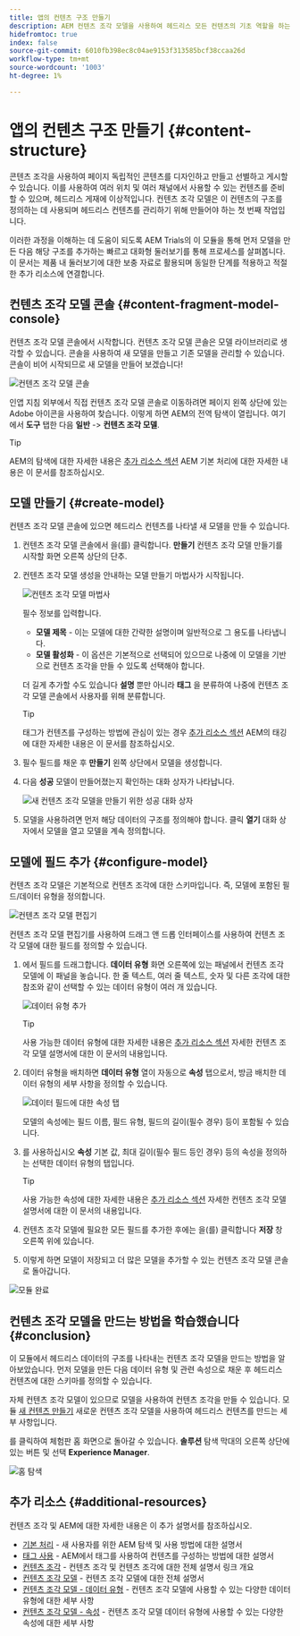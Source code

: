 ```yaml
---
title: 앱의 컨텐츠 구조 만들기
description: AEM 컨텐츠 조각 모델을 사용하여 헤드리스 모든 컨텐츠의 기초 역할을 하는 구조를 만드는 방법을 알아봅니다.
hidefromtoc: true
index: false
source-git-commit: 6010fb398ec8c04ae9153f313585bcf38ccaa26d
workflow-type: tm+mt
source-wordcount: '1003'
ht-degree: 1%

---
```



# 앱의 컨텐츠 구조 만들기 {#content-structure}

콘텐츠 조각을 사용하여 페이지 독립적인 콘텐츠를 디자인하고 만들고 선별하고 게시할 수 있습니다. 이를 사용하여 여러 위치 및 여러 채널에서 사용할 수 있는 컨텐츠를 준비할 수 있으며, 헤드리스 게재에 이상적입니다. 컨텐츠 조각 모델은 이 컨텐츠의 구조를 정의하는 데 사용되며 헤드리스 컨텐츠를 관리하기 위해 만들어야 하는 첫 번째 작업입니다.

이러한 과정을 이해하는 데 도움이 되도록 AEM Trials의 이 모듈을 통해 먼저 모델을 만든 다음 해당 구조를 추가하는 빠르고 대화형 둘러보기를 통해 프로세스를 살펴봅니다. 이 문서는 제품 내 둘러보기에 대한 보충 자료로 활용되며 동일한 단계를 적용하고 적절한 추가 리소스에 연결합니다.

## 컨텐츠 조각 모델 콘솔 {#content-fragment-model-console}

컨텐츠 조각 모델 콘솔에서 시작합니다. 컨텐츠 조각 모델 콘솔은 모델 라이브러리로 생각할 수 있습니다. 콘솔을 사용하여 새 모델을 만들고 기존 모델을 관리할 수 있습니다. 콘솔이 비어 시작되므로 새 모델을 만들어 보겠습니다!

![컨텐츠 조각 모델 콘솔](assets/content-structure/content-fragment-model-console.png)

인앱 지침 외부에서 직접 컨텐츠 조각 모델 콘솔로 이동하려면 페이지 왼쪽 상단에 있는 Adobe 아이콘을 사용하여 찾습니다. 이렇게 하면 AEM의 전역 탐색이 열립니다. 여기에서 **도구** 탭한 다음 **일반** -> **컨텐츠 조각 모델**.

>[!TIP]
>
>AEM의 탐색에 대한 자세한 내용은 [추가 리소스 섹션](#additional-resources) AEM 기본 처리에 대한 자세한 내용은 이 문서를 참조하십시오.

## 모델 만들기 {#create-model}

컨텐츠 조각 모델 콘솔에 있으면 헤드리스 컨텐츠를 나타낼 새 모델을 만들 수 있습니다.

1. 컨텐츠 조각 모델 콘솔에서 을(를) 클릭합니다. **만들기** 컨텐츠 조각 모델 만들기를 시작할 화면 오른쪽 상단의 단추.

1. 컨텐츠 조각 모델 생성을 안내하는 모델 만들기 마법사가 시작됩니다.

   ![컨텐츠 조각 모델 마법사](assets/content-structure/model-wizard.png)

   필수 정보를 입력합니다.

   * **모델 제목** - 이는 모델에 대한 간략한 설명이며 일반적으로 그 용도를 나타냅니다.
   * **모델 활성화** - 이 옵션은 기본적으로 선택되어 있으므로 나중에 이 모델을 기반으로 컨텐츠 조각을 만들 수 있도록 선택해야 합니다.

   더 길게 추가할 수도 있습니다 **설명** 뿐만 아니라 **태그** 을 분류하여 나중에 컨텐츠 조각 모델 콘솔에서 사용자를 위해 분류합니다.

   >[!TIP]
   >
   >태그가 컨텐츠를 구성하는 방법에 관심이 있는 경우 [추가 리소스 섹션](#additional-resources) AEM의 태깅에 대한 자세한 내용은 이 문서를 참조하십시오.

1. 필수 필드를 채운 후 **만들기** 왼쪽 상단에서 모델을 생성합니다.

1. 다음 **성공** 모델이 만들어졌는지 확인하는 대화 상자가 나타납니다.

   ![새 컨텐츠 조각 모델을 만들기 위한 성공 대화 상자](assets/content-structure/success.png)

1. 모델을 사용하려면 먼저 해당 데이터의 구조를 정의해야 합니다. 클릭 **열기** 대화 상자에서 모델을 열고 모델을 계속 정의합니다.

## 모델에 필드 추가 {#configure-model}

컨텐츠 조각 모델은 기본적으로 컨텐츠 조각에 대한 스키마입니다. 즉, 모델에 포함된 필드/데이터 유형을 정의합니다.

![컨텐츠 조각 모델 편집기](assets/content-structure/model-editor.png)

컨텐츠 조각 모델 편집기를 사용하여 드래그 앤 드롭 인터페이스를 사용하여 컨텐츠 조각 모델에 대한 필드를 정의할 수 있습니다.

1. 에서 필드를 드래그합니다. **데이터 유형** 화면 오른쪽에 있는 패널에서 컨텐츠 조각 모델에 이 패널을 놓습니다. 한 줄 텍스트, 여러 줄 텍스트, 숫자 및 다른 조각에 대한 참조와 같이 선택할 수 있는 데이터 유형이 여러 개 있습니다.

   ![데이터 유형 추가](assets/content-structure/drop-fields.png)

   >[!TIP]
   >
   >사용 가능한 데이터 유형에 대한 자세한 내용은 [추가 리소스 섹션](#additional-resources) 자세한 컨텐츠 조각 모델 설명서에 대한 이 문서의 내용입니다.

1. 데이터 유형을 배치하면 **데이터 유형** 열이 자동으로 **속성** 탭으로서, 방금 배치한 데이터 유형의 세부 사항을 정의할 수 있습니다.

   ![데이터 필드에 대한 속성 탭](assets/content-structure/data-type-properties.png)

   모델의 속성에는 필드 이름, 필드 유형, 필드의 길이(필수 경우) 등이 포함될 수 있습니다.

1. 를 사용하십시오 **속성** 기본 값, 최대 길이(필수 필드 등인 경우) 등의 속성을 정의하는 선택한 데이터 유형의 탭입니다.

   >[!TIP]
   >
   >사용 가능한 속성에 대한 자세한 내용은 [추가 리소스 섹션](#additional-resources) 자세한 컨텐츠 조각 모델 설명서에 대한 이 문서의 내용입니다.

1. 컨텐츠 조각 모델에 필요한 모든 필드를 추가한 후에는 을(를) 클릭합니다 **저장** 창 오른쪽 위에 있습니다.

1. 이렇게 하면 모델이 저장되고 더 많은 모델을 추가할 수 있는 컨텐츠 조각 모델 콘솔로 돌아갑니다.

![모듈 완료](assets/content-structure/content-fragment-model-console-populated.png)

## 컨텐츠 조각 모델을 만드는 방법을 학습했습니다 {#conclusion}

이 모듈에서 헤드리스 데이터의 구조를 나타내는 컨텐츠 조각 모델을 만드는 방법을 알아보았습니다. 먼저 모델을 만든 다음 데이터 유형 및 관련 속성으로 채운 후 헤드리스 컨텐츠에 대한 스키마를 정의할 수 있습니다.

자체 컨텐츠 조각 모델이 있으므로 모델을 사용하여 컨텐츠 조각을 만들 수 있습니다. 모듈 [새 컨텐츠 만들기](create-content.md) 새로운 컨텐츠 조각 모델을 사용하여 헤드리스 컨텐츠를 만드는 세부 사항입니다.

를 클릭하여 체험판 홈 화면으로 돌아갈 수 있습니다. **솔루션** 탐색 막대의 오른쪽 상단에 있는 버튼 및 선택 **Experience Manager**.

![홈 탐색](assets/content-structure/home.png)

## 추가 리소스 {#additional-resources}

컨텐츠 조각 및 AEM에 대한 자세한 내용은 이 추가 설명서를 참조하십시오.

* [기본 처리](/help/sites-cloud/authoring/getting-started/basic-handling.md) - 새 사용자를 위한 AEM 탐색 및 사용 방법에 대한 설명서
* [태그 사용](/help/sites-cloud/authoring/features/tags.md) - AEM에서 태그를 사용하여 컨텐츠를 구성하는 방법에 대한 설명서
* [컨텐츠 조각](/help/assets/content-fragments/content-fragments.md) - 컨텐츠 조각 및 컨텐츠 조각에 대한 전체 설명서 링크 개요
* [컨텐츠 조각 모델](/help/assets/content-fragments/content-fragments-models.md) - 컨텐츠 조각 모델에 대한 전체 설명서
* [컨텐츠 조각 모델 - 데이터 유형](/help/assets/content-fragments/content-fragments-models.md#data-types) - 컨텐츠 조각 모델에 사용할 수 있는 다양한 데이터 유형에 대한 세부 사항
* [컨텐츠 조각 모델 - 속성](/help/assets/content-fragments/content-fragments-models.md#data-types) - 컨텐츠 조각 모델 데이터 유형에 사용할 수 있는 다양한 속성에 대한 세부 사항
